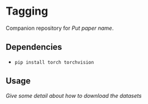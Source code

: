 # Tagging

Companion repository for  *Put paper name*.

## Dependencies

* ```pip install torch torchvision```

## Usage

*Give some detail about how to download the datasets*
